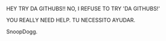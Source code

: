 HEY TRY DA GITHUBS!! 
NO, I REFUSE TO TRY 'DA GITHUBS!'


YOU REALLY NEED HELP.
TU NECESSITO AYUDAR.

SnoopDogg.